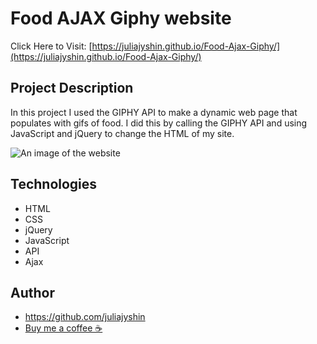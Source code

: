 # Food AJAX Giphy website

Click Here to Visit: [https://juliajyshin.github.io/Food-Ajax-Giphy/](https://juliajyshin.github.io/Food-Ajax-Giphy/)

## Project Description

In this project I used the GIPHY API to make a dynamic web page that populates with gifs of food. I did this by calling the GIPHY API and using JavaScript and jQuery to change the HTML of my site. 

![An image of the website](assets/images/food-giphy.png)

## Technologies

* HTML
* CSS
* jQuery
* JavaScript
* API 
* Ajax

## Author
* https://github.com/juliajyshin
* [Buy me a coffee ☕️](https://ko-fi.com/juliajverie)
